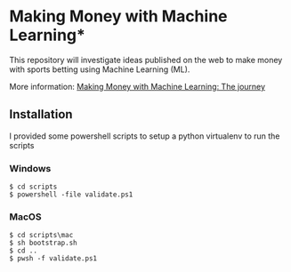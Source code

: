 # Making Money with Machine Learning*

This repository will investigate ideas published on the web to make money with sports betting using Machine Learning (ML). 

More information: [Making Money with Machine Learning: The journey](https://gearlux.github.io/MakingMoneyML/)

## Installation

I provided some powershell scripts to setup a python virtualenv to run the scripts

### Windows
```
$ cd scripts
$ powershell -file validate.ps1
```

### MacOS
```
$ cd scripts\mac
$ sh bootstrap.sh
$ cd ..
$ pwsh -f validate.ps1
```
